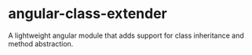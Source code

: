 angular-class-extender
======================

A lightweight angular module that adds support for class inheritance and method abstraction.
